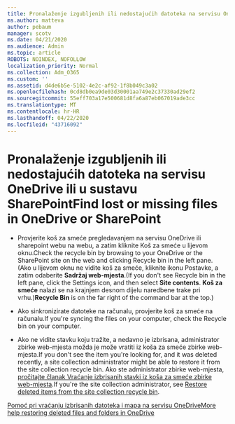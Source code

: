 ```yaml
---
title: Pronalaženje izgubljenih ili nedostajućih datoteka na servisu OneDrive ili u sustavu SharePoint
ms.author: matteva
author: pebaum
manager: scotv
ms.date: 04/21/2020
ms.audience: Admin
ms.topic: article
ROBOTS: NOINDEX, NOFOLLOW
localization_priority: Normal
ms.collection: Adm_O365
ms.custom: ''
ms.assetid: d4de6b5e-5102-4e2c-af92-1f8b049c3a02
ms.openlocfilehash: 0cd8db0ea9de03d30001aa749e2c37330ad29ef2
ms.sourcegitcommit: 55eff703a17e500681d8fa6a87eb067019ade3cc
ms.translationtype: MT
ms.contentlocale: hr-HR
ms.lasthandoff: 04/22/2020
ms.locfileid: "43716092"
---
```

# <a name="find-lost-or-missing-files-in-onedrive-or-sharepoint"></a><span data-ttu-id="26372-102">Pronalaženje izgubljenih ili nedostajućih datoteka na servisu OneDrive ili u sustavu SharePoint</span><span class="sxs-lookup"><span data-stu-id="26372-102">Find lost or missing files in OneDrive or SharePoint</span></span>

- <span data-ttu-id="26372-103">Provjerite koš za smeće pregledavanjem na servisu OneDrive ili sharepoint webu na webu, a zatim kliknite Koš za smeće u lijevom oknu.</span><span class="sxs-lookup"><span data-stu-id="26372-103">Check the recycle bin by browsing to your OneDrive or the SharePoint site on the web and clicking Recycle bin in the left pane.</span></span> <span data-ttu-id="26372-104">(Ako u lijevom oknu ne vidite koš za smeće, kliknite ikonu Postavke, a zatim odaberite **Sadržaj web-mjesta**.</span><span class="sxs-lookup"><span data-stu-id="26372-104">(If you don't see Recycle bin in the left pane, click the Settings icon, and then select **Site contents**.</span></span> <span data-ttu-id="26372-105">**Koš za smeće** nalazi se na krajnjem desnom dijelu naredbene trake pri vrhu.)</span><span class="sxs-lookup"><span data-stu-id="26372-105">**Recycle Bin** is on the far right of the command bar at the top.)</span></span> 
    
- <span data-ttu-id="26372-106">Ako sinkronizirate datoteke na računalu, provjerite koš za smeće na računalu.</span><span class="sxs-lookup"><span data-stu-id="26372-106">If you're syncing the files on your computer, check the Recycle bin on your computer.</span></span> 
    
- <span data-ttu-id="26372-107">Ako ne vidite stavku koju tražite, a nedavno je izbrisana, administrator zbirke web-mjesta možda je može vratiti iz koša za smeće zbirke web-mjesta.</span><span class="sxs-lookup"><span data-stu-id="26372-107">If you don't see the item you're looking for, and it was deleted recently, a site collection administrator might be able to restore it from the site collection recycle bin.</span></span> <span data-ttu-id="26372-108">Ako ste administrator zbirke web-mjesta, [pročitajte članak Vraćanje izbrisanih stavki iz koša za smeće zbirke web-mjesta](https://go.microsoft.com/fwlink/?linkid=866439).</span><span class="sxs-lookup"><span data-stu-id="26372-108">If you're the site collection administrator, see [Restore deleted items from the site collection recycle bin](https://go.microsoft.com/fwlink/?linkid=866439).</span></span>
    
[<span data-ttu-id="26372-109">Pomoć pri vraćanju izbrisanih datoteka i mapa na servisu OneDrive</span><span class="sxs-lookup"><span data-stu-id="26372-109">More help restoring deleted files and folders in OneDrive</span></span>](https://go.microsoft.com/fwlink/?linkid=872872)
  

